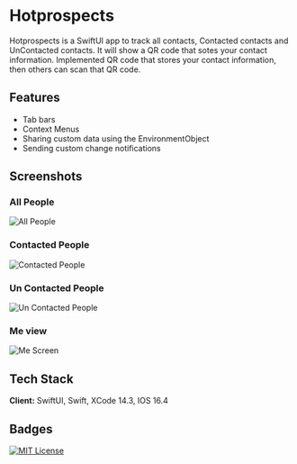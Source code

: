 
# Hotprospects

Hotprospects is a SwiftUI app to track all contacts, Contacted contacts and UnContacted contacts.  It will show a QR code that sotes your contact information.  Implemented QR code that stores your contact information, then others can scan that QR code.


## Features

- Tab bars
- Context Menus
- Sharing custom data using the EnvironmentObject
- Sending custom change notifications


## Screenshots

### All People
![All People](https://github.com/harikrishnakesineni/HotProspects/blob/main/HotProspects/ScreenShots/AllContacts.png?raw=true)

### Contacted People
![Contacted People](https://github.com/harikrishnakesineni/HotProspects/blob/main/HotProspects/ScreenShots/ContactedPeople.png?raw=true)

### Un Contacted People
![Un Contacted People](https://github.com/harikrishnakesineni/HotProspects/blob/main/HotProspects/ScreenShots/UncontactedPeople.png?raw=true)

### Me view
![Me Screen](https://github.com/harikrishnakesineni/HotProspects/blob/main/HotProspects/ScreenShots/MeView.png?raw=true)




## Tech Stack

**Client:** SwiftUI, Swift, XCode 14.3, IOS 16.4




## Badges

[![MIT License](https://img.shields.io/badge/License-MIT-green.svg)](https://choosealicense.com/licenses/mit/)
